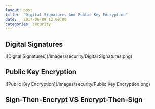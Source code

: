 ```yaml
---
layout: post
title:  "Digital Signatures And Public Key Encryption"
date:   2017-06-09 12:00:00
categories: security
---
```


## Digital Signatures

![Digital Signatures](/images/security/Digital Signatures.png)

## Public Key Encryption

![Public Key Encryption](/images/security/Public Key Encryption.png)

## Sign-Then-Encrypt VS Encrypt-Then-Sign

